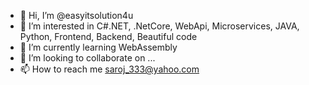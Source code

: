 - 👋 Hi, I’m @easyitsolution4u
- 👀 I’m interested in C#.NET, .NetCore, WebApi, Microservices, JAVA, Python, Frontend, Backend, Beautiful code
- 🌱 I’m currently learning WebAssembly
- 💞️ I’m looking to collaborate on ...
- 📫 How to reach me saroj_333@yahoo.com

<!---
easyitsolution4u/easyitsolution4u is a ✨ special ✨ repository because its `README.md` (this file) appears on your GitHub profile.
You can click the Preview link to take a look at your changes.
--->
